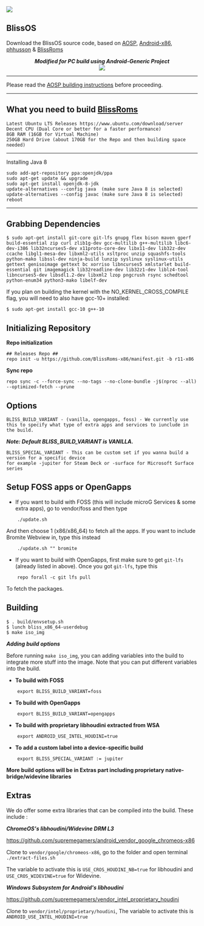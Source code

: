 <img src="https://i.imgur.com/pOad4eK.png">

BlissOS
-----------------------
Download the BlissOS source code, based on [AOSP](https://android.googlesource.com), [Android-x86](https://www.android-x86.org/), [phhusson](https://github.com/phhusson/treble_manifest) & [BlissRoms](https://github.com/BlissRoms/platform_manifest)

<div align="center">
<strong><i>Modified for PC build using Android-Generic Project</i></strong>
<br>
<img src="https://i.ibb.co/rf2rv3M/Yep1l4L.png">
<br>
</div>

---------------------------------------------------

Please read the [AOSP building instructions](http://source.android.com/source/index.html) before proceeding.

-----------------------
What you need to build [BlissRoms](https://github.com/BlissROMs/platform_manifest)
-----------------------

    Latest Ubuntu LTS Releases https://www.ubuntu.com/download/server
    Decent CPU (Dual Core or better for a faster performance)
    8GB RAM (16GB for Virtual Machine)
    250GB Hard Drive (about 170GB for the Repo and then building space needed)
  
-----------------------

Installing Java 8

    sudo add-apt-repository ppa:openjdk/ppa
    sudo apt-get update && upgrade
    sudo apt-get install openjdk-8-jdk
    update-alternatives --config java  (make sure Java 8 is selected)
    update-alternatives --config javac (make sure Java 8 is selected)
    reboot
    
-----------------------

Grabbing Dependencies
-----------------------

    $ sudo apt-get install git-core git-lfs gnupg flex bison maven gperf build-essential zip curl zlib1g-dev gcc-multilib g++-multilib libc6-dev-i386 lib32ncurses5-dev x11proto-core-dev libx11-dev lib32z-dev ccache libgl1-mesa-dev libxml2-utils xsltproc unzip squashfs-tools python-mako libssl-dev ninja-build lunzip syslinux syslinux-utils gettext genisoimage gettext bc xorriso libncurses5 xmlstarlet build-essential git imagemagick lib32readline-dev lib32z1-dev liblz4-tool libncurses5-dev libsdl1.2-dev libxml2 lzop pngcrush rsync schedtool python-enum34 python3-mako libelf-dev

If you plan on building the kernel with the NO_KERNEL_CROSS_COMPILE flag, you will need to also have gcc-10+ installed:

    $ sudo apt-get install gcc-10 g++-10

Initializing Repository
-----------------------

**Repo initialization**
    
    ## Releases Repo ##
    repo init -u https://github.com/BlissRoms-x86/manifest.git -b r11-x86

**Sync repo**

    repo sync -c --force-sync --no-tags --no-clone-bundle -j$(nproc --all) --optimized-fetch --prune

Options
--------
	BLISS_BUILD_VARIANT - (vanilla, opengapps, foss) - We currently use this to specify what type of extra apps and services to iunclude in the build. 
***Note: Default BLISS_BUILD_VARIANT is VANILLA.***

    BLISS_SPECIAL_VARIANT - This can be custom set if you wanna build a version for a specific device 
    for example -jupiter for Steam Deck or -surface for Microsoft Surface series

Setup FOSS apps or OpenGapps
----------------------------

- If you want to build with FOSS (this will include microG Services & some extra apps), go to vendor/foss and then type
```
    ./update.sh
```
And then choose 1 (x86/x86_64) to fetch all the apps. If you want to include Bromite Webview in, type this instead
```
    ./update.sh "" bromite
```

- If you want to build with OpenGapps, first make sure to get `git-lfs` (already listed in above). Once you got `git-lfs`, type this
```
    repo forall -c git lfs pull
```
To fetch the packages.

Building
--------
    $ . build/envsetup.sh
    $ lunch bliss_x86_64-userdebug
    $ make iso_img
     
***Adding build options***

Before running `make iso_img`, you can adding variables into the build to integrate more stuff into the image.
Note that you can put different variables into the build.

- **To build with FOSS**
```
    export BLISS_BUILD_VARIANT=foss
```

- **To build with OpenGapps**
```
    export BLISS_BUILD_VARIANT=opengapps
```

- **To build with proprietary libhoudini extracted from WSA**
```
    export ANDROID_USE_INTEL_HOUDINI=true
```

- **To add a custom label into a device-specific build**
```
    export BLISS_SPECIAL_VARIANT := jupiter
```

**More build options will be in Extras part including proprietary native-bridge/widevine libraries**

Extras
-------

We do offer some extra libraries that can be compiled into the build. These include :

***ChromeOS's libhoudini/Widevine DRM L3*** 

https://github.com/supremegamers/android_vendor_google_chromeos-x86

Clone to `vendor/google/chromeos-x86`, go to the folder and open terminal
`./extract-files.sh`

The variable to activate this is `USE_CROS_HOUDINI_NB=true` for libhoudini and `USE_CROS_WIDEVINE=true` for Widevine.



***Windows Subsystem for Android's libhoudini*** 

https://github.com/supremegamers/vendor_intel_proprietary_houdini

Clone to `vendor/intel/proprietary/houdini`, The variable to activate this is `ANDROID_USE_INTEL_HOUDINI=true`

